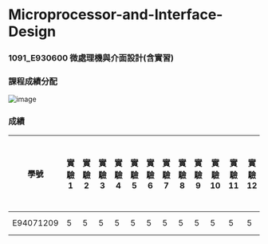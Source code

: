 # Microprocessor-and-Interface-Design
### 1091_E930600 微處理機與介面設計(含實習)
### 課程成績分配
![image](https://github.com/conner1231230/Microprocessor-and-Interface-Design/assets/94916111/013555d2-aae2-471e-8f97-ac85c357c89a)

### 成績
| 學號 |實驗1  |實驗2|實驗3|實驗4 |實驗5 |實驗6 |實驗7 |實驗8 |實驗9 |實驗10 |實驗11 |實驗12 |實驗總成績 |期中上機考 |期末上機考 |open book |close book |期末筆試總分 |期末總成績 |
| ------------- | ------------- | ------------- | ------------- | ------------- | ------------- | ------------- | ------------- | ------------- | ------------- | ------------- | ------------- | ------------- | ------------- | ------------- | ------------- | ------------- | ------------- | ------------- | ------------- |
| E94071209 |  5  | 5 | 5 |	5 |	5 |	5 |	5 |	5 |	5 |	5 |	5 |	5 |	60 | 90 |	110 |	51 |	48 |	99 |$\color{RED}{99.9}$  |
